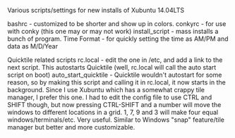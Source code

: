 Various scripts/settings for new installs of Xubuntu 14.04LTS

bashrc - customized to be shorter and show up in colors.
conkyrc - for use with conky (this one may or may not work)
install_script - mass installs a bunch of program.
Time Format - for quickly setting the time as AM/PM and data as M/D/Year

Quicktile related scripts
rc.local - edit the one in /etc, and add a link to the next script. This autostarts Quicktile (well, rc.local will call the auto start script on boot)
auto_start_quicktile - Quicktile wouldn't autostart for some reason, so by making this script and calling it in rc.local, it now starts in the background. Since I use Xubuntu which has a somewhat crappy tile manager, I prefer this one. I had to edit the config file to use CTRL and SHIFT though, but now pressing CTRL-SHIFT and a number will move the windows to different locations in a grid. 1, 7, 9 and 3 will make four equal windows/terminals/etc. Very useful. Similar to Windows "snap" feature/tile manager but better and more customizable.